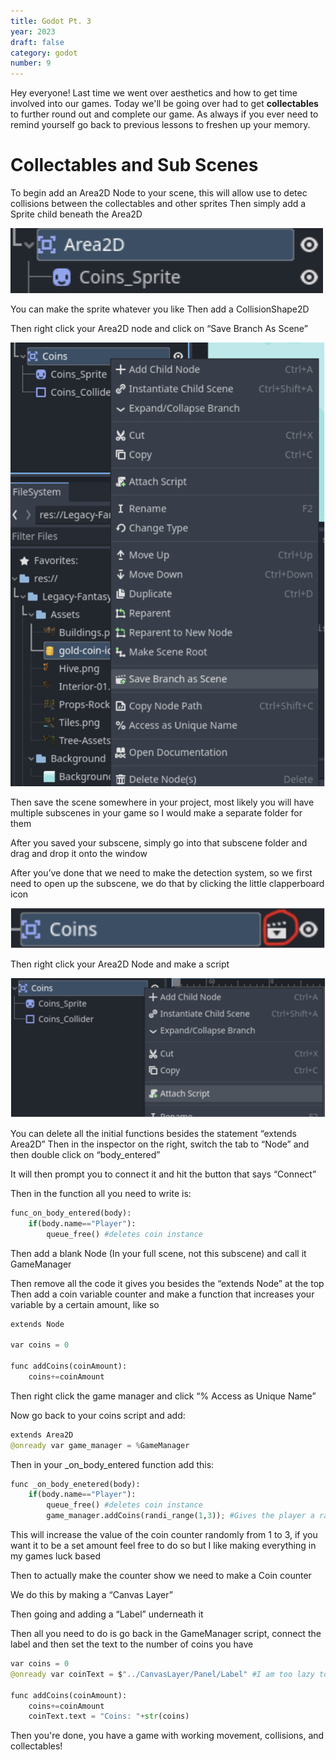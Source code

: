```yaml
---
title: Godot Pt. 3
year: 2023
draft: false
category: godot
number: 9
---
```


Hey everyone! Last time we went over aesthetics and how to get time involved into our games. Today we'll be going over had to get **collectables** to further round out and complete our game. As always if you ever need to remind yourself go back to previous lessons to freshen up your memory. 

# Collectables and Sub Scenes 

To begin add an Area2D Node to your scene, this will allow use to detec collisions between the collectables and other sprites 
Then simply add a Sprite child beneath the Area2D

![Sprite_Child](https://raw.githubusercontent.com/Roslyn-Code-Club/roslyncode.club/main/public/img/Godot/spritechild.png)

You can make the sprite whatever you like
Then add a CollisionShape2D

Then right click your Area2D node and click on “Save Branch As Scene”

![Branch](https://raw.githubusercontent.com/Roslyn-Code-Club/roslyncode.club/main/public/img/Godot/branch.png)

Then save the scene somewhere in your project, most likely you will have multiple subscenes in your game so I would make a separate folder for them

After you saved your subscene, simply go into that subscene folder and drag and drop it onto the window

After you’ve done that we need to make the detection system, so we first need to open up the subscene, we do that by clicking the little clapperboard icon

![coin](https://raw.githubusercontent.com/Roslyn-Code-Club/roslyncode.club/main/public/img/Godot/coin.png)

Then right click your Area2D Node and make a script

![script](https://raw.githubusercontent.com/Roslyn-Code-Club/roslyncode.club/main/public/img/Godot/script.png)


You can delete all the initial functions besides the statement “extends Area2D”
Then in the inspector on the right, switch the tab to “Node” and then double click on “body_entered”

It will then prompt you to connect it and hit the button that says “Connect”

Then in the function all you need to write is:

```python
func_on_body_entered(body):
    if(body.name=="Player"):
        queue_free() #deletes coin instance
```

Then add a blank Node (In your full scene, not this subscene) and call it GameManager

Then remove all the code it gives you besides the “extends Node” at the top
Then add a coin variable counter and make a function that increases your variable by a certain amount, like so

```python
extends Node

var coins = 0

func addCoins(coinAmount):
    coins+=coinAmount
```

Then right click the game manager and click “% Access as Unique Name”

Now go back to your coins script and add: 

```python 
extends Area2D
@onready var game_manager = %GameManager
```

Then in your _on_body_entered function add this: 

```python
func _on_body_enetered(body):
    if(body.name=="Player"):
        queue_free() #deletes coin instance
        game_manager.addCoins(randi_range(1,3)); #Gives the player a random amount of coins from 1 - 3
```

This will increase the value of the coin counter randomly from 1 to 3, if you want it to be a set amount feel free to do so but I like making everything in my games luck based

Then to actually make the counter show we need to make a Coin counter

We do this by making a “Canvas Layer”

Then going and adding a “Label” underneath it

Then all you need to do is go back in the GameManager script, connect the label and then set the text to the number of coins you have

```python
var coins = 0
@onready var coinText = $"../CanvasLayer/Panel/Label" #I am too lazy to make a #name for this, so sue me 

func addCoins(coinAmount):
    coins+=coinAmount
    coinText.text = "Coins: "+str(coins)
```

Then you're done, you have a game with working movement, collisions, and collectables!

